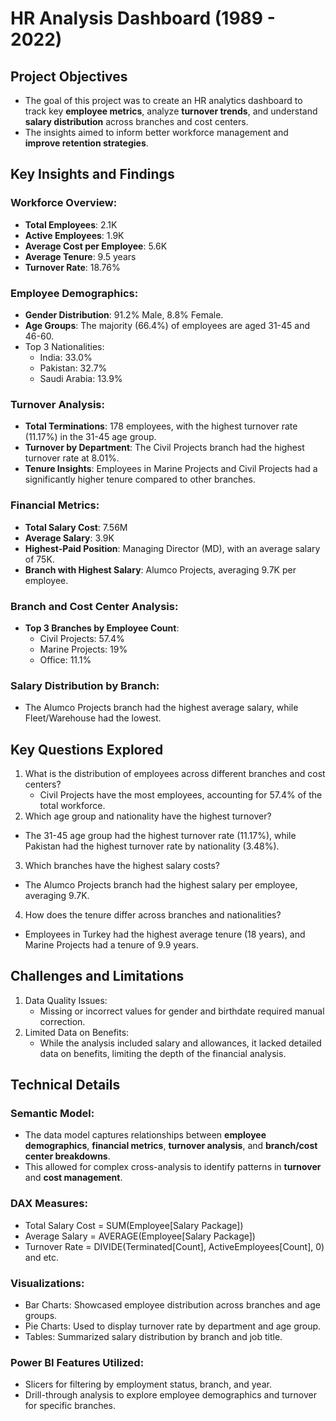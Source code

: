 
# HR Analysis Dashboard (1989 - 2022)

## Project Objectives
- The goal of this project was to create an HR analytics dashboard to track key **employee metrics**, analyze **turnover trends**, and understand **salary distribution** across branches and cost centers. 
- The insights aimed to inform better workforce management and **improve retention strategies**.

## Key Insights and Findings
### Workforce Overview:

- **Total Employees**: 2.1K
- **Active Employees**: 1.9K
- **Average Cost per Employee**: 5.6K
- **Average Tenure**: 9.5 years
- **Turnover Rate**: 18.76%
### Employee Demographics:

- **Gender Distribution**: 91.2% Male, 8.8% Female.
- **Age Groups**: The majority (66.4%) of employees are aged 31-45 and 46-60.
- Top 3 Nationalities:
  - India: 33.0%
  - Pakistan: 32.7%
  - Saudi Arabia: 13.9%

### Turnover Analysis:

- **Total Terminations**: 178 employees, with the highest turnover rate (11.17%) in the 31-45 age group.
- **Turnover by Department**: The Civil Projects branch had the highest turnover rate at 8.01%.
- **Tenure Insights**: Employees in Marine Projects and Civil Projects had a significantly higher tenure compared to other branches.
###  Financial Metrics:

- **Total Salary Cost**: 7.56M
- **Average Salary**: 3.9K
- **Highest-Paid Position**: Managing Director (MD), with an average salary of 75K.
- **Branch with Highest Salary**: Alumco Projects, averaging 9.7K per employee.
### Branch and Cost Center Analysis:

- **Top 3 Branches by Employee Count**:
   - Civil Projects: 57.4%
   - Marine Projects: 19%
   - Office: 11.1%
### Salary Distribution by Branch:
- The Alumco Projects branch had the highest average salary, while Fleet/Warehouse had the lowest.
## Key Questions Explored
1. What is the distribution of employees across different branches and cost centers?
   - Civil Projects have the most employees, accounting for 57.4% of the total workforce.
2. Which age group and nationality have the highest turnover?
  - The 31-45 age group had the highest turnover rate (11.17%), while Pakistan had the highest turnover rate by nationality (3.48%).
3. Which branches have the highest salary costs?
  - The Alumco Projects branch had the highest salary per employee, averaging 9.7K.
4. How does the tenure differ across branches and nationalities?
  - Employees in Turkey had the highest average tenure (18 years), and Marine Projects had a tenure of 9.9 years.
## Challenges and Limitations
1. Data Quality Issues:
   - Missing or incorrect values for gender and birthdate required manual correction.
2. Limited Data on Benefits:
   - While the analysis included salary and allowances, it lacked detailed data on benefits, limiting the depth of the financial analysis.
## Technical Details
### Semantic Model:
* The data model captures relationships between **employee demographics**, **financial metrics**, **turnover analysis**, and **branch/cost center breakdowns**.
* This allowed for complex cross-analysis to identify patterns in **turnover** and **cost management**.
### DAX Measures:

- Total Salary Cost = SUM(Employee[Salary Package])
- Average Salary = AVERAGE(Employee[Salary Package])
- Turnover Rate = DIVIDE(Terminated[Count], ActiveEmployees[Count], 0) and etc.

### Visualizations:

- Bar Charts: Showcased employee distribution across branches and age groups.
- Pie Charts: Used to display turnover rate by department and age group.
- Tables: Summarized salary distribution by branch and job title.
### Power BI Features Utilized:

- Slicers for filtering by employment status, branch, and year.
- Drill-through analysis to explore employee demographics and turnover for specific branches.
